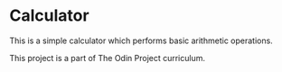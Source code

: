 # Calculator

This is a simple calculator which performs basic arithmetic operations.

This project is a part of The Odin Project curriculum.
